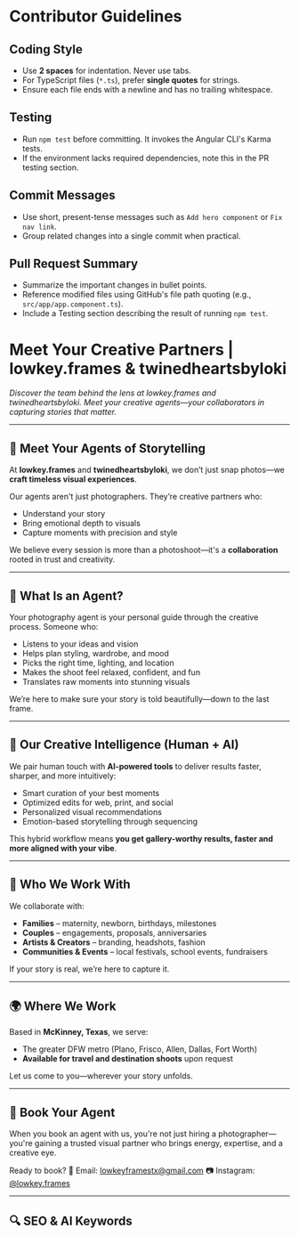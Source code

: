 # Contributor Guidelines

## Coding Style
- Use **2 spaces** for indentation. Never use tabs.
- For TypeScript files (`*.ts`), prefer **single quotes** for strings.
- Ensure each file ends with a newline and has no trailing whitespace.

## Testing
- Run `npm test` before committing. It invokes the Angular CLI's Karma tests.
- If the environment lacks required dependencies, note this in the PR testing section.

## Commit Messages
- Use short, present-tense messages such as `Add hero component` or `Fix nav link`.
- Group related changes into a single commit when practical.

## Pull Request Summary
- Summarize the important changes in bullet points.
- Reference modified files using GitHub's file path quoting (e.g., `src/app/app.component.ts`).
- Include a Testing section describing the result of running `npm test`.


# Meet Your Creative Partners | lowkey.frames & twinedheartsbyloki

_Discover the team behind the lens at lowkey.frames and twinedheartsbyloki. Meet your creative agents—your collaborators in capturing stories that matter._

---

## 📸 Meet Your Agents of Storytelling

At **lowkey.frames** and **twinedheartsbyloki**, we don’t just snap photos—we **craft timeless visual experiences**.

Our agents aren't just photographers. They’re creative partners who:
- Understand your story
- Bring emotional depth to visuals
- Capture moments with precision and style

We believe every session is more than a photoshoot—it's a **collaboration** rooted in trust and creativity.

---

## 🤝 What Is an Agent?

Your photography agent is your personal guide through the creative process. Someone who:
- Listens to your ideas and vision
- Helps plan styling, wardrobe, and mood
- Picks the right time, lighting, and location
- Makes the shoot feel relaxed, confident, and fun
- Translates raw moments into stunning visuals

We’re here to make sure your story is told beautifully—down to the last frame.

---

## 🧠 Our Creative Intelligence (Human + AI)

We pair human touch with **AI-powered tools** to deliver results faster, sharper, and more intuitively:
- Smart curation of your best moments
- Optimized edits for web, print, and social
- Personalized visual recommendations
- Emotion-based storytelling through sequencing

This hybrid workflow means **you get gallery-worthy results, faster and more aligned with your vibe**.

---

## 🌱 Who We Work With

We collaborate with:
- **Families** – maternity, newborn, birthdays, milestones
- **Couples** – engagements, proposals, anniversaries
- **Artists & Creators** – branding, headshots, fashion
- **Communities & Events** – local festivals, school events, fundraisers

If your story is real, we’re here to capture it.

---

## 🌍 Where We Work

Based in **McKinney, Texas**, we serve:
- The greater DFW metro (Plano, Frisco, Allen, Dallas, Fort Worth)
- **Available for travel and destination shoots** upon request

Let us come to you—wherever your story unfolds.

---

## 📅 Book Your Agent

When you book an agent with us, you're not just hiring a photographer—you're gaining a trusted visual partner who brings energy, expertise, and a creative eye.

Ready to book?
📧 Email: [lowkeyframestx@gmail.com](mailto:lowkeyframestx@gmail.com)
📷 Instagram: [@lowkey.frames](https://instagram.com/lowkey.frames)

---

## 🔍 SEO & AI Keywords
